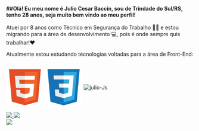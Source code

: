 
<strong>##Olá! Eu meu nome é Julio Cesar Baccin, sou de Trindade do Sul/RS, tenho 28 anos, seja muito bem vindo ao meu perfil!<br></strong>
<br>
Atuei por 8 anos como Técnico em Segurança do Trabalho 👷🏽 e estou migrando para a área de desenvolvimento 💻, pois é onde sempre quis trabalhar!❤️

Atualmente estou estudando técnologias voltadas para a área de Front-End:
 </div>
<div style="display: inline_block"><br>
  <img align="center" alt="julio-HTML" height="100" width="100" src="https://raw.githubusercontent.com/devicons/devicon/master/icons/html5/html5-original.svg">
  <img align="center" alt="julio-CSS" height="100" width="100" src="https://raw.githubusercontent.com/devicons/devicon/master/icons/css3/css3-original.svg">
  <img align="center" alt="julio-Js" height="100" width="100" src="https://cdn.jsdelivr.net/gh/devicons/devicon/icons/javascript/javascript-original.svg" />
 </div><br>

 <div> 
  <a href="https://github.com/juliobaccin">
  <img height="200em" src="https://github-readme-stats.vercel.app/api?username=juliobaccin&show_icons=true&theme=dracula&include_all_commits=true&count_private=true"/>
  <img height="200em" src="https://github-readme-stats.vercel.app/api/top-langs/?username=juliobaccin&layout=compact&langs_count=7&theme=dracula"/>
</div>

  <div>
    <a href="https://www.linkedin.com/in/julio-cesar-baccin-1880a3a5/" target="_blank"><img src="https://img.shields.io/badge/-LinkedIn-%230077B5?style=for-the-badge&logo=linkedin&logoColor=white" target="_blank"></a>
  </div>
